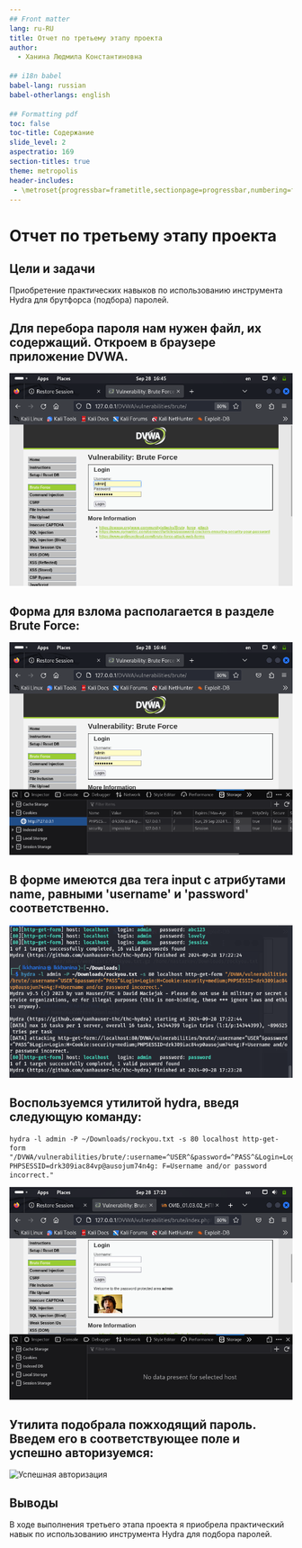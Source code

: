 ```yaml
---
## Front matter
lang: ru-RU
title: Отчет по третьему этапу проекта
author:
  - Ханина Людмила Константиновна

## i18n babel
babel-lang: russian
babel-otherlangs: english

## Formatting pdf
toc: false
toc-title: Содержание
slide_level: 2
aspectratio: 169
section-titles: true
theme: metropolis
header-includes:
 - \metroset{progressbar=frametitle,sectionpage=progressbar,numbering=fraction}
---
```


#  Отчет по третьему этапу проекта

## Цели и задачи

Приобретение практических навыков по использованию инструмента Hydra для брутфорса (подбора) паролей.

## Для перебора пароля нам нужен файл, их содержащий. Откроем в браузере приложение DVWA.
![Запуск сервисов](images/1.png)

## Форма для взлома располагается в разделе Brute Force:
![Форма Brute Force](images/2.png)

## В форме имеются два тега input с атрибутами name, равными 'username' и 'password' соответственно.
![Cookie-переменные](images/3.png)

## Воспользуемся утилитой hydra, введя следующую команду:
```
hydra -l admin -P ~/Downloads/rockyou.txt -s 80 localhost http-get-form "/DVWA/vulnerabilities/brute/:username=^USER^&password=^PASS^&Login=Login:H=Cookie:security=impossible; PHPSESSID=drk309iac84vp@ausojum74n4g: F=Username and/or password incorrect."

```
![Утилилита hydra](images/4.png)

## Утилита подобрала пожходящий пароль. Введем его в соответствующее поле и успешно авторизуемcя:
![Успешная авторизация](image/5.png)

## Выводы
В ходе выполнения третьего этапа проекта я приобрела практический навык по использованию инструмента Hydra для подбора паролей.

